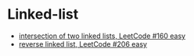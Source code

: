 # Linked-list

- [intersection of two linked lists, LeetCode #160 easy](./intersection-of-two-linked-lists-easy.java)
- [reverse linked list, LeetCode #206 easy](./reverse-linked-list.java)
